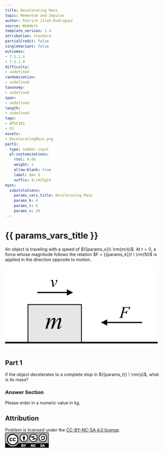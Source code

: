 ```yaml
---
title: Decelerating Mass
topic: Momentum and Impulse
author: Patrick Jilek-Rodriguez
source: WebWork
template_version: 1.4
attribution: standard
partialCredit: false
singleVariant: false
outcomes:
- 7.5.1.4
- 7.5.1.9
difficulty:
- undefined
randomization:
- undefined
taxonomy:
- undefined
span:
- undefined
length:
- undefined
tags:
- APSC181
- PJ
assets:
- DeceleratingMass.png
part1:
  type: number-input
  pl-customizations:
    rtol: 0.05
    weight: 1
    allow-blank: true
    label: $m= $
    suffix: $\rm{kg}$
myst:
  substitutions:
    params_vars_title: Decelerating Mass
    params_k: 4
    params_t: 6
    params_v: 20
---
```

# {{ params_vars_title }}
An object is traveling with a speed of ${{params_v}}\ \rm{m/s}$.
At $t = 0$, a force whose magnitude follows the relation $F = {{params_k}}t \ \rm{N}$ is applied in the direction opposite to motion.

<img src="DeceleratingMass.png" width=500 alt="A box moving to the right at speed v. A force F is stopping it." >

## Part 1

If the object decelerates to a complete stop in ${{params_t}} \ \rm{s}$, what is its mass?

### Answer Section

Please enter in a numeric value in kg.

## Attribution

Problem is licensed under the [CC-BY-NC-SA 4.0 license](https://creativecommons.org/licenses/by-nc-sa/4.0/).<br> ![The Creative Commons 4.0 license requiring attribution-BY, non-commercial-NC, and share-alike-SA license.](https://raw.githubusercontent.com/firasm/bits/master/by-nc-sa.png)